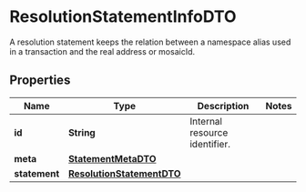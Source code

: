 

# ResolutionStatementInfoDTO

A resolution statement keeps the relation between a namespace alias used in a transaction and the real address or mosaicId. 

## Properties

| Name | Type | Description | Notes |
|------------ | ------------- | ------------- | -------------|
|**id** | **String** | Internal resource identifier. |  |
|**meta** | [**StatementMetaDTO**](StatementMetaDTO.md) |  |  |
|**statement** | [**ResolutionStatementDTO**](ResolutionStatementDTO.md) |  |  |




